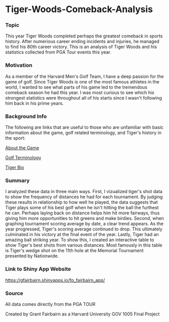 # Tiger-Woods-Comeback-Analysis


### Topic

This year Tiger Woods completed perhaps the greatest comeback in sports history. After numerious career ending incidents and injuries, he managed to find his 80th career victory. This is an analysis of Tiger Woods and his statistics collected from PGA Tour events this year.

### Motivation

As a member of the Harvard Men's Golf Team, I have a deep passion for the game of golf. Since Tiger Woods is one of the most famous athletes in the world, I wanted to see what parts of his game led to the tremendous comeback season he had this year. I was most curious to see which his strongest statistics were throughout all of his starts since I wasn't following him back in his prime years.

### Background Info

The following are links that are useful to those who are unfamiliar with basic information about the game, golf related 
terminology, and Tiger's history in the sport:

[About the Game](http://news.bbc.co.uk/sport2/hi/golf/rules_and_equipment/4230206.stm)

[Golf Terminology](https://bleacherreport.com/articles/1626046-tiger-woods-five-stats-every-golfer-)

[Tiger Bio](https://tigerwoods.com/biography/)

### Summary

I analyzed these data in three main ways. First, I vizualized tiger's shot data to show the frequency of distances he had for each tournament. By judging these results in relationship to how well he played, the data suggests that Tiger plays some of his best golf when he isn't hitting the ball the furthest he can. Perhaps laying back on distance helps him hit more fairways, thus giving him more opportunities to hit greens and make birdies. Second, when graphing tournament scoring average by date, a clear trend appears. As the year progressed, Tiger's scoring average continued to drop. This ultimately culminated in his victory at the final event of the year. Lastly, Tiger had an amazing ball striking year. To show this, I created an interactive table to show Tiger's best shots from various distances. Most famously in this table is Tiger's wedge shot on the 11th hole at the Memorial Tournament presented by Nationwide.

### Link to Shiny App Website
https://gfairbairn.shinyapps.io/fp_fairbairn_app/

### Source

All data comes directly from the PGA TOUR


Created by Grant Fairbairn as a Harvard University GOV 1005 Final Project
